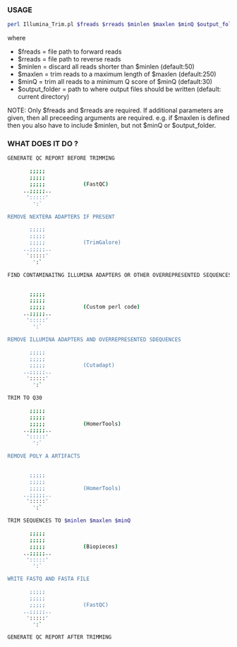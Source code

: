 ### USAGE

```sh
perl Illumina_Trim.pl $freads $rreads $minlen $maxlen $minQ $output_folder
  ```
  
where

- $freads = file path to forward reads
- $rreads = file path to reverse reads
- $minlen = discard all reads shorter than $minlen (default:50)
- $maxlen = trim reads to a maximum length of $maxlen (default:250)
- $minQ = trim all reads to a minimum Q score of $minQ (default:30)
- $output_folder = path to where output files should be written (default: current directory)

NOTE: Only $freads and $rreads are required.  If additional parameters are given, then all preceeding arguments are required. e.g. if $maxlen is defined then you also have to include $minlen, but not $minQ or $output_folder.

### WHAT DOES IT DO ?

```sh
GENERATE QC REPORT BEFORE TRIMMING

       ;;;;;
       ;;;;;
       ;;;;;            (FastQC)
     ..;;;;;..
      ':::::'
        ':`

REMOVE NEXTERA ADAPTERS IF PRESENT

       ;;;;;
       ;;;;;
       ;;;;;            (TrimGalore)
     ..;;;;;..
      ':::::'
        ':`

FIND CONTAMINAITNG ILLUMINA ADAPTERS OR OTHER OVERREPRESENTED SEQUENCES


       ;;;;;
       ;;;;;
       ;;;;;            (Custom perl code)
     ..;;;;;..
      ':::::'
        ':`

REMOVE ILLUMINA ADAPTERS AND OVERREPRESENTED SDEQUENCES

       ;;;;;
       ;;;;;
       ;;;;;            (Cutadapt)
     ..;;;;;..
      ':::::'
        ':`

TRIM TO Q30

       ;;;;;
       ;;;;;
       ;;;;;            (HomerTools)
     ..;;;;;..
      ':::::'
        ':`

REMOVE POLY A ARTIFACTS


       ;;;;;
       ;;;;;
       ;;;;;            (HomerTools)
     ..;;;;;..
      ':::::'
        ':`

TRIM SEQUENCES TO $minlen $maxlen $minQ

       ;;;;;
       ;;;;;
       ;;;;;            (Biopieces)
     ..;;;;;..
      ':::::'
        ':`

WRITE FASTQ AND FASTA FILE

       ;;;;;
       ;;;;;
       ;;;;;            (FastQC)
     ..;;;;;..
      ':::::'
        ':`

GENERATE QC REPORT AFTER TRIMMING

```
  
